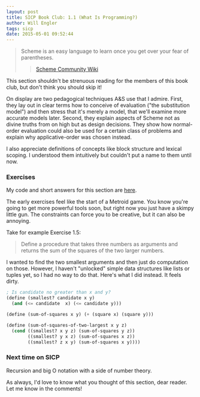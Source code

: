 ```yaml
---
layout: post
title: SICP Book Club: 1.1 (What Is Programming?)
author: Will Engler
tags: sicp
date: 2015-05-01 09:52:44
---
```


>Scheme is an easy language to learn once you get over your fear of parentheses.
>> [Scheme Community Wiki](http://community.schemewiki.org/?scheme-faq-general)

This section shouldn't be strenuous reading for the members of this book club, but don't think you should skip it!
 
On display are two pedagogical techniques A&S use that I admire.
First, they lay out in clear terms how to conceive of evaluation ("the substitution model") and then stress that it's merely a model, that we'll examine more accurate models later.
Second, they explain aspects of Scheme not as divine truths from on high but as design decisions.
They show how normal-order evaluation could also be used for a certain class of problems and explain why applicative-order was chosen instead.

I also appreciate definitions of concepts like block structure and lexical scoping. 
I understood them intuitively but couldn't put a name to them until now.

### Exercises

My code and short answers for this section are [here](https://github.com/WillEngler/sicp-solutions/tree/master/C1/S1).

The early exercises feel like the start of a Metroid game. 
You know you're going to get more powerful tools soon, but right now you just have a skimpy little gun.
The constraints can force you to be creative, but it can also be annoying.

Take for example Exercise 1.5:

>Define a procedure that takes three numbers as arguments and returns the sum of the squares of the two larger numbers.

I wanted to find the two smallest arguments and then just do computation on those.
However, I haven't "unlocked" simple data structures like lists or tuples yet, so I had no way to do that.
Here's what I did instead. It feels dirty.

```Scheme
; Is candidate no greater than x and y?
(define (smallest? candidate x y) 
  (and (<= candidate  x) (<= candidate y)))

(define (sum-of-squares x y) (+ (square x) (square y)))

(define (sum-of-squares-of-two-largest x y z)  
  (cond ((smallest? x y z) (sum-of-squares y z))
        ((smallest? y x z) (sum-of-squares x z))
        ((smallest? z x y) (sum-of-squares x y))))
```

### Next time on SICP 
Recursion and big O notation with a side of number theory.

As always, I'd love to know what you thought of this section, dear reader. Let me know in the comments!
